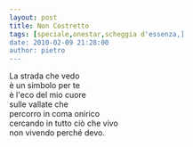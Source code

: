 ```yaml
---
layout: post
title: Non Costretto
tags: [speciale,onestar,scheggia d'essenza,]
date: 2010-02-09 21:28:00
author: pietro
---
```

La strada che vedo<br/>è un simbolo per te<br/>è l'eco del mio cuore<br/>sulle vallate che<br/>percorro in coma onirico<br/>cercando in tutto ciò che vivo<br/>non vivendo perché devo.
